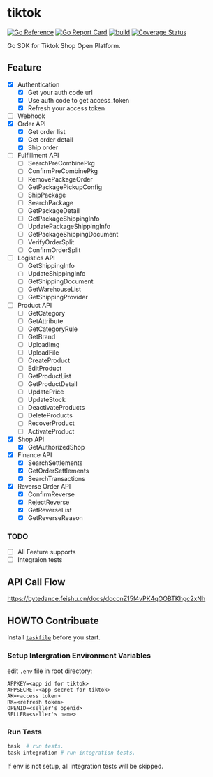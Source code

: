 # tiktok

[![Go Reference](https://pkg.go.dev/badge/github.com/ipfans/tiktok-sdk.svg)](https://pkg.go.dev/github.com/ipfans/tiktok-sdk)
[![Go Report Card](https://goreportcard.com/badge/github.com/ipfans/tiktok-sdk)](https://goreportcard.com/report/github.com/ipfans/tiktok-sdk)
[![build](https://github.com/ipfans/tiktok/actions/workflows/ci.yml/badge.svg)](https://github.com/ipfans/tiktok/actions/workflows/ci.yml)
[![Coverage Status](https://coveralls.io/repos/github/ipfans/tiktok/badge.svg?branch=master)](https://coveralls.io/github/ipfans/tiktok?branch=master)

Go SDK for Tiktok Shop Open Platform.

## Feature

- [x] Authentication
  - [x] Get your auth code url
  - [x] Use auth code to get access_token
  - [x] Refresh your access token
- [ ] Webhook
- [x] Order API
  - [x] Get order list
  - [x] Get order detail
  - [x] Ship order
- [ ] Fulfillment API
  - [ ] SearchPreCombinePkg
  - [ ] ConfirmPreCombinePkg
  - [ ] RemovePackageOrder
  - [ ] GetPackagePickupConfig
  - [ ] ShipPackage
  - [ ] SearchPackage
  - [ ] GetPackageDetail
  - [ ] GetPackageShippingInfo
  - [ ] UpdatePackageShippingInfo
  - [ ] GetPackageShippingDocument
  - [ ] VerifyOrderSplit
  - [ ] ConfirmOrderSplit
- [ ] Logistics API
  - [ ] GetShippingInfo
  - [ ] UpdateShippingInfo
  - [ ] GetShippingDocument
  - [ ] GetWarehouseList
  - [ ] GetShippingProvider
- [ ] Product API
  - [ ] GetCategory
  - [ ] GetAttribute
  - [ ] GetCategoryRule
  - [ ] GetBrand
  - [ ] UploadImg
  - [ ] UploadFile
  - [ ] CreateProduct
  - [ ] EditProduct
  - [ ] GetProductList
  - [ ] GetProductDetail
  - [ ] UpdatePrice
  - [ ] UpdateStock
  - [ ] DeactivateProducts
  - [ ] DeleteProducts
  - [ ] RecoverProduct
  - [ ] ActivateProduct
- [x] Shop API
  - [x] GetAuthorizedShop
- [x] Finance API
  - [x] SearchSettlements
  - [x] GetOrderSettlements
  - [x] SearchTransactions
- [x] Reverse Order API
  - [x] ConfirmReverse
  - [x] RejectReverse
  - [x] GetReverseList
  - [x] GetReverseReason

### TODO

- [ ] All Feature supports
- [ ] Integraion tests

## API Call Flow

https://bytedance.feishu.cn/docs/doccnZ15f4vPK4qOOBTKhgc2xNh

## HOWTO Contribuate

Install [`taskfile`](https://taskfile.dev) before you start.

### Setup Intergration Environment Variables

edit `.env` file in root directory:

```env
APPKEY=<app id for tiktok>
APPSECRET=<app secret for tiktok>
AK=<access token>
RK=<refresh token>
OPENID=<seller's openid>
SELLER=<seller's name>
```
### Run Tests

```bash
task  # run tests.
task integration # run integration tests.
```

If env is not setup, all integration tests will be skipped.
